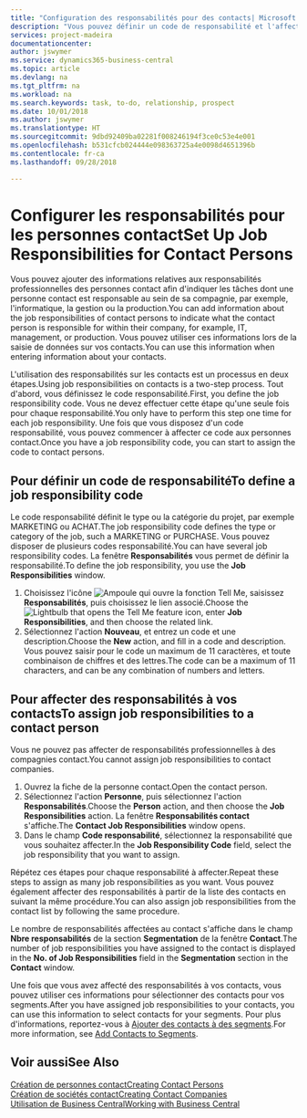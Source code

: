 ```yaml
---
title: "Configuration des responsabilités pour des contacts| Microsoft Docs"
description: "Vous pouvez définir un code de responsabilité et l'affecter à un contact pour indiquer les tâches dont votre contact est en charge dans sa compagnie, par exemple, l'informatique ou la production."
services: project-madeira
documentationcenter: 
author: jswymer
ms.service: dynamics365-business-central
ms.topic: article
ms.devlang: na
ms.tgt_pltfrm: na
ms.workload: na
ms.search.keywords: task, to-do, relationship, prospect
ms.date: 10/01/2018
ms.author: jswymer
ms.translationtype: HT
ms.sourcegitcommit: 9dbd92409ba02281f008246194f3ce0c53e4e001
ms.openlocfilehash: b531cfcb024444e098363725a4e0098d4651396b
ms.contentlocale: fr-ca
ms.lasthandoff: 09/28/2018

---
```

# <a name="set-up-job-responsibilities-for-contact-persons"></a><span data-ttu-id="d8e2b-103">Configurer les responsabilités pour les personnes contact</span><span class="sxs-lookup"><span data-stu-id="d8e2b-103">Set Up Job Responsibilities for Contact Persons</span></span>
<span data-ttu-id="d8e2b-104">Vous pouvez ajouter des informations relatives aux responsabilités professionnelles des personnes contact afin d'indiquer les tâches dont une personne contact est responsable au sein de sa compagnie, par exemple, l'informatique, la gestion ou la production.</span><span class="sxs-lookup"><span data-stu-id="d8e2b-104">You can add information about the job responsibilities of contact persons to indicate what the contact person is responsible for within their company, for example, IT, management, or production.</span></span> <span data-ttu-id="d8e2b-105">Vous pouvez utiliser ces informations lors de la saisie de données sur vos contacts.</span><span class="sxs-lookup"><span data-stu-id="d8e2b-105">You can use this information when entering information about your contacts.</span></span>

<span data-ttu-id="d8e2b-106">L'utilisation des responsabilités sur les contacts est un processus en deux étapes.</span><span class="sxs-lookup"><span data-stu-id="d8e2b-106">Using job responsibilities on contacts is a two-step process.</span></span> <span data-ttu-id="d8e2b-107">Tout d'abord, vous définissez le code responsabilité.</span><span class="sxs-lookup"><span data-stu-id="d8e2b-107">First, you define the job responsibility code.</span></span> <span data-ttu-id="d8e2b-108">Vous ne devez effectuer cette étape qu'une seule fois pour chaque responsabilité.</span><span class="sxs-lookup"><span data-stu-id="d8e2b-108">You only have to perform this step one time for each job responsibility.</span></span> <span data-ttu-id="d8e2b-109">Une fois que vous disposez d'un code responsabilité, vous pouvez commencer à affecter ce code aux personnes contact.</span><span class="sxs-lookup"><span data-stu-id="d8e2b-109">Once you have a job responsibility code, you can start to assign the code to contact persons.</span></span>

## <a name="to-define-a-job-responsibility-code"></a><span data-ttu-id="d8e2b-110">Pour définir un code de responsabilité</span><span class="sxs-lookup"><span data-stu-id="d8e2b-110">To define a job responsibility code</span></span>
<span data-ttu-id="d8e2b-111">Le code responsabilité définit le type ou la catégorie du projet, par exemple MARKETING ou ACHAT.</span><span class="sxs-lookup"><span data-stu-id="d8e2b-111">The job responsibility code defines the type or category of the job, such a MARKETING or PURCHASE.</span></span> <span data-ttu-id="d8e2b-112">Vous pouvez disposer de plusieurs codes responsabilité.</span><span class="sxs-lookup"><span data-stu-id="d8e2b-112">You can have several job responsibility codes.</span></span> <span data-ttu-id="d8e2b-113">La fenêtre **Responsabilités** vous permet de définir la responsabilité.</span><span class="sxs-lookup"><span data-stu-id="d8e2b-113">To define the job responsibility, you use the **Job Responsibilities** window.</span></span>

1. <span data-ttu-id="d8e2b-114">Choisissez l'icône ![Ampoule qui ouvre la fonction Tell Me](media/ui-search/search_small.png "Dites-moi ce que vous voulez faire"), saisissez **Responsabilités**, puis choisissez le lien associé.</span><span class="sxs-lookup"><span data-stu-id="d8e2b-114">Choose the ![Lightbulb that opens the Tell Me feature](media/ui-search/search_small.png "Tell me what you want to do") icon, enter **Job Responsibilities**, and then choose the related link.</span></span>
2. <span data-ttu-id="d8e2b-115">Sélectionnez l'action **Nouveau**, et entrez un code et une description.</span><span class="sxs-lookup"><span data-stu-id="d8e2b-115">Choose the **New** action, and fill in a code and description.</span></span> <span data-ttu-id="d8e2b-116">Vous pouvez saisir pour le code un maximum de 11 caractères, et toute combinaison de chiffres et des lettres.</span><span class="sxs-lookup"><span data-stu-id="d8e2b-116">The code can be a maximum of 11 characters, and can be any combination of numbers and letters.</span></span>

## <a name="to-assign-job-responsibilities-to-a-contact-person"></a><span data-ttu-id="d8e2b-117">Pour affecter des responsabilités à vos contacts</span><span class="sxs-lookup"><span data-stu-id="d8e2b-117">To assign job responsibilities to a contact person</span></span>
<span data-ttu-id="d8e2b-118">Vous ne pouvez pas affecter de responsabilités professionnelles à des compagnies contact.</span><span class="sxs-lookup"><span data-stu-id="d8e2b-118">You cannot assign job responsibilities to contact companies.</span></span>

1. <span data-ttu-id="d8e2b-119">Ouvrez la fiche de la personne contact.</span><span class="sxs-lookup"><span data-stu-id="d8e2b-119">Open the contact person.</span></span>
2. <span data-ttu-id="d8e2b-120">Sélectionnez l'action **Personne**, puis sélectionnez l'action **Responsabilités**.</span><span class="sxs-lookup"><span data-stu-id="d8e2b-120">Choose the **Person** action, and then choose the **Job Responsibilities** action.</span></span> <span data-ttu-id="d8e2b-121">La fenêtre **Responsabilités contact** s'affiche.</span><span class="sxs-lookup"><span data-stu-id="d8e2b-121">The **Contact Job Responsibilities** window opens.</span></span>
3. <span data-ttu-id="d8e2b-122">Dans le champ **Code responsabilité**, sélectionnez la responsabilité que vous souhaitez affecter.</span><span class="sxs-lookup"><span data-stu-id="d8e2b-122">In the **Job Responsibility Code** field, select the job responsibility that you want to assign.</span></span>

<span data-ttu-id="d8e2b-123">Répétez ces étapes pour chaque responsabilité à affecter.</span><span class="sxs-lookup"><span data-stu-id="d8e2b-123">Repeat these steps to assign as many job responsibilities as you want.</span></span> <span data-ttu-id="d8e2b-124">Vous pouvez également affecter des responsabilités à partir de la liste des contacts en suivant la même procédure.</span><span class="sxs-lookup"><span data-stu-id="d8e2b-124">You can also assign job responsibilities from the contact list by following the same procedure.</span></span>

<span data-ttu-id="d8e2b-125">Le nombre de responsabilités affectées au contact s'affiche dans le champ **Nbre responsabilités** de la section **Segmentation** de la fenêtre **Contact**.</span><span class="sxs-lookup"><span data-stu-id="d8e2b-125">The number of job responsibilities you have assigned to the contact is displayed in the **No. of Job Responsibilities** field in the **Segmentation** section in the **Contact** window.</span></span>

<span data-ttu-id="d8e2b-126">Une fois que vous avez affecté des responsabilités à vos contacts, vous pouvez utiliser ces informations pour sélectionner des contacts pour vos segments.</span><span class="sxs-lookup"><span data-stu-id="d8e2b-126">After you have assigned job responsibilities to your contacts, you can use this information to select contacts for your segments.</span></span> <span data-ttu-id="d8e2b-127">Pour plus d'informations, reportez-vous à [Ajouter des contacts à des segments](marketing-add-contact-segment.md).</span><span class="sxs-lookup"><span data-stu-id="d8e2b-127">For more information, see [Add Contacts to Segments](marketing-add-contact-segment.md).</span></span>

## <a name="see-also"></a><span data-ttu-id="d8e2b-128">Voir aussi</span><span class="sxs-lookup"><span data-stu-id="d8e2b-128">See Also</span></span>
[<span data-ttu-id="d8e2b-129">Création de personnes contact</span><span class="sxs-lookup"><span data-stu-id="d8e2b-129">Creating Contact Persons</span></span>](marketing-create-contact-persons.md)  
[<span data-ttu-id="d8e2b-130">Création de sociétés contact</span><span class="sxs-lookup"><span data-stu-id="d8e2b-130">Creating Contact Companies</span></span>](marketing-create-contact-companies.md)  
[<span data-ttu-id="d8e2b-131">Utilisation de Business Central</span><span class="sxs-lookup"><span data-stu-id="d8e2b-131">Working with Business Central</span></span>](ui-work-product.md)

